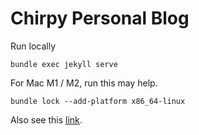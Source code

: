 # Chirpy Personal Blog

Run locally
```
bundle exec jekyll serve
```

For Mac M1 / M2, run this may help.

```shell
bundle lock --add-platform x86_64-linux
```

Also see this [link](https://github.com/cotes2020/jekyll-theme-chirpy/issues/628).


